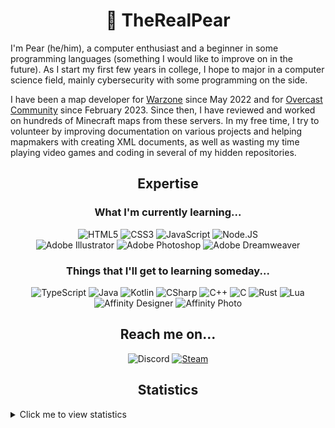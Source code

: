 <h1 align="center">🍐 TheRealPear</h1>
<p>I'm Pear (he/him), a computer enthusiast and a beginner in some programming languages (something I would like to improve on in the future). As I start my first few years in college, I hope to major in a computer science field, mainly cybersecurity with some programming on the side.<p>
<p>I have been a map developer for <a href="https://github.com/Warzone">Warzone</a> since May 2022 and for <a href="https://github.com/OvercastCommunity">Overcast Community</a> since February 2023. Since then, I have reviewed and worked on hundreds of Minecraft maps from these servers. In my free time, I try to volunteer by improving documentation on various projects and helping mapmakers with creating XML documents, as well as wasting my time playing video games and coding in several of my hidden repositories.<p>

<h2 align="center">Expertise</h2>
<h3 align="center">What I'm currently learning...</h2>
<p align="center">
  <img src="https://img.shields.io/badge/html5-E34F26.svg?&style=for-the-badge&logo=html5&logoColor=white" alt="HTML5"/>
  <img src="https://img.shields.io/badge/css3-1572B6.svg?&style=for-the-badge&logo=css3&logoColor=white" alt="CSS3"/>
  <img src="https://img.shields.io/badge/JavaScript-F7DF1E.svg?&style=for-the-badge&logo=javascript&logoColor=222" alt="JavaScript"/>
  <img src="https://img.shields.io/badge/node.js-339933.svg?&style=for-the-badge&logo=node.js&logoColor=white" alt="Node.JS"/>
  <br />
  <img src="https://img.shields.io/badge/Adobe_Illustrator-310000?style=for-the-badge&logo=adobe%20illustrator" alt="Adobe Illustrator"/>
  <img src="https://img.shields.io/badge/Adobe_Photoshop-001d34?style=for-the-badge&logo=adobe%20photoshop" alt="Adobe Photoshop"/>
  <img src="https://img.shields.io/badge/Adobe_Dreamweaver-450135?style=for-the-badge&logo=adobe%20dreamweaver" alt="Adobe Dreamweaver"/>
</p>

<h3 align="center">Things that I'll get to learning someday...</h3>
<p align="center">
  <img src="https://img.shields.io/badge/TypeScript-2F74C0.svg?&style=for-the-badge&logo=typescript&logoColor=white" alt="TypeScript"/>
  <img src="https://img.shields.io/badge/Java-EC2025.svg?&style=for-the-badge&logo=OpenJDK&logoColor=white" alt="Java"/>
  <img src="https://img.shields.io/badge/Kotlin-7F52FF.svg?&style=for-the-badge&logo=Kotlin&logoColor=white" alt="Kotlin"/>
  <img src="https://img.shields.io/badge/CSharp-239120.svg?&style=for-the-badge&logo=c%20sharp&logoColor=white" alt="CSharp"/>
  <img src="https://img.shields.io/badge/C++-00599C.svg?&style=for-the-badge&logo=Cplusplus&logoColor=white" alt="C++"/>
  <img src="https://img.shields.io/badge/C-A8B9CC.svg?&style=for-the-badge&logo=C&logoColor=black" alt="C"/>
  <img src="https://img.shields.io/badge/Rust-000.svg?&style=for-the-badge&logo=Rust&logoColor=white" alt="Rust"/>
  <img src="https://img.shields.io/badge/Lua-2C2D72.svg?&style=for-the-badge&logo=lua&logoColor=white" alt="Lua"/>
  <br />
  <img src="https://img.shields.io/badge/Affinity_Designer-1A6EB8.svg?&style=for-the-badge&logo=affinity-designer&logoColor=white" alt="Affinity Designer"/>
  <img src="https://img.shields.io/badge/Affinity_Photo-7E4DD2.svg?&style=for-the-badge&logo=affinity-photo&logoColor=white" alt="Affinity Photo"/>
</p>

<h2 align="center">Reach me on...</h2>
<p align="center">
  <img src="https://img.shields.io/badge/Discord-Pear%237389-5865F2?style=for-the-badge&logo=discord&logoColor=f5f5f5" alt="Discord"/>
  <a href="https://steamcommunity.com/id/pearific/" rel="noopener noreferrer nofollow" target="_blank"><img src="https://img.shields.io/badge/Steam-Pearific-000.svg?&style=for-the-badge&logo=steam" alt="Steam"/></a>
</p>

<h2 align="center">Statistics</h2>
<details>
    <summary>Click me to view statistics</summary>
    <p align="center">
        <img src="https://github-readme-stats.vercel.app/api?username=TheRealPear&count_private=true&show_icons=true&theme=vue&bg_color=00000000&text_color=777&hide_border=true" alt="TheRealPear's GitHub stats"/>
        <br />
        <img src="https://github-readme-stats.vercel.app/api/top-langs/?username=TheRealPear&layout=compact&theme=vue&bg_color=00000000&text_color=777&hide_border=true" alt="TheRealPear's top languages"/>
    </p>
</details>
